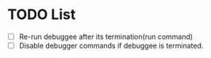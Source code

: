 # TODO List

- [ ] Re-run debuggee after its termination(run command)
- [ ] Disable debugger commands if debuggee is terminated.
